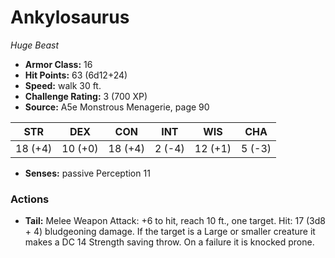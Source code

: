 # Ankylosaurus

*Huge* *Beast*

- **Armor Class:** 16
- **Hit Points:** 63 (6d12+24)
- **Speed:** walk 30 ft.
- **Challenge Rating:** 3 (700 XP)
- **Source:** A5e Monstrous Menagerie, page 90

| STR | DEX | CON | INT | WIS | CHA |
| --- | --- | --- | --- | --- | --- |
| 18 (+4) | 10 (+0) | 18 (+4) | 2 (-4) | 12 (+1) | 5 (-3) |

- **Senses:** passive Perception 11

### Actions

- **Tail:** Melee Weapon Attack: +6 to hit, reach 10 ft., one target. Hit: 17 (3d8 + 4) bludgeoning damage. If the target is a Large or smaller creature  it makes a DC 14 Strength saving throw. On a failure  it is knocked prone.


